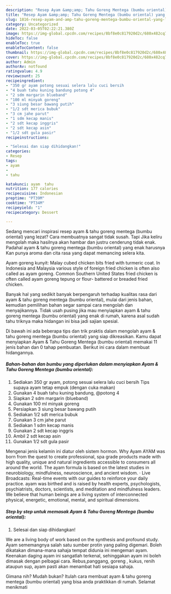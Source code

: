 ```yaml
---
description: "Resep Ayam &amp;amp; Tahu Goreng Mentega (bumbu oriental) yang Lezat Sekali"
title: "Resep Ayam &amp;amp; Tahu Goreng Mentega (bumbu oriental) yang Lezat Sekali"
slug: 1816-resep-ayam-and-amp-tahu-goreng-mentega-bumbu-oriental-yang-lezat-sekali
category: Uncategorized
date: 2022-03-05T02:22:21.380Z
image: https://img-global.cpcdn.com/recipes/8bf8e0c817920d2c/680x482cq70/ayam-tahu-goreng-mentega-bumbu-oriental-foto-resep-utama.jpg
hideToc: false
enableToc: true
enableTocContent: false
thumbnail: https://img-global.cpcdn.com/recipes/8bf8e0c817920d2c/680x482cq70/ayam-tahu-goreng-mentega-bumbu-oriental-foto-resep-utama.jpg
cover: https://img-global.cpcdn.com/recipes/8bf8e0c817920d2c/680x482cq70/ayam-tahu-goreng-mentega-bumbu-oriental-foto-resep-utama.jpg
author: Admin
authorAv: notfound
ratingvalue: 4.9
reviewcount: 25
recipeingredient:
- "350 gr ayam potong sesuai selera lalu cuci bersih                      Tips supaya ayam tetap empuk dengan cuka makan"
- "4 buah tahu kuning bandung potong 4"
- "2 sdm margarin blueband"
- "100 ml minyak goreng"
- "3 siung besar bawang putih"
- "1/2 sdt merica bubuk"
- "3 cm jahe parut"
- "1 sdm kecap manis"
- "2 sdt kecap inggris"
- "2 sdt kecap asin"
- "1/2 sdt gula pasir"
recipeinstructions:

- "Selesai dan siap dihidangkan!"
categories:
- Resep
tags:
- ayam
- 
- tahu

katakunci: ayam  tahu 
nutrition: 177 calories
recipecuisine: Indonesian
preptime: "PT39M"
cooktime: "PT34M"
recipeyield: "1"
recipecategory: Dessert

---
```



Sedang mencari inspirasi resep ayam &amp; tahu goreng mentega (bumbu oriental) yang lezat? Cara membuatnya sangat tidak susah. Tapi Jika keliru mengolah maka hasilnya akan hambar dan justru cenderung tidak enak. Padahal ayam &amp; tahu goreng mentega (bumbu oriental) yang enak harusnya Kan punya aroma dan cita rasa yang dapat memancing selera kita.


Ayam goreng kunyit: Malay cubed chicken bits fried with turmeric coat. In Indonesia and Malaysia various style of foreign fried chicken is often also called as ayam goreng. Common Southern United States fried chicken is often called ayam goreng tepung or flour- battered or breaded fried chicken.

Banyak hal yang sedikit banyak berpengaruh terhadap kualitas rasa dari ayam &amp; tahu goreng mentega (bumbu oriental), mulai dari jenis bahan, kemudian pemilihan bahan segar sampai cara mengolah dan menyajikannya. Tidak usah pusing jika mau menyiapkan ayam &amp; tahu goreng mentega (bumbu oriental) yang enak di rumah, karena asal sudah tahu triknya maka hidangan ini bisa jadi sajian spesial.


Di bawah ini ada beberapa tips dan trik praktis dalam mengolah ayam &amp; tahu goreng mentega (bumbu oriental) yang siap dikreasikan. Kamu dapat menyiapkan Ayam &amp; Tahu Goreng Mentega (bumbu oriental) memakai 11 jenis bahan dan 0 tahap pembuatan. Berikut ini cara dalam membuat hidangannya.

<!--inarticleads1-->

##### Bahan-bahan dan bumbu yang diperlukan dalam menyiapkan Ayam &amp; Tahu Goreng Mentega (bumbu oriental):

1. Sediakan 350 gr ayam, potong sesuai selera lalu cuci bersih                      Tips supaya ayam tetap empuk (dengan cuka makan)
1. Gunakan 4 buah tahu kuning bandung, @potong 4
1. Siapkan 2 sdm margarin (blueband)
1. Gunakan 100 ml minyak goreng
1. Persiapkan 3 siung besar bawang putih
1. Sediakan 1/2 sdt merica bubuk
1. Gunakan 3 cm jahe parut
1. Sediakan 1 sdm kecap manis
1. Gunakan 2 sdt kecap inggris
1. Ambil 2 sdt kecap asin
1. Gunakan 1/2 sdt gula pasir


Mengenai jenis kelamin ini diatur oleh sistem hormon. Why Ayam AYAM was born from the quest to create professional, spa grade products made with high quality, unique and natural ingredients accessible to consumers all around the world. The ayam formula is based on the latest studies in neurobiology, mindfulness, neuroscience, and ancient wisdom. · Live Broadcasts: Real-time events with our guides to reinforce your daily practice. ayam was birthed and is raised by health experts, psychologists, psychiatrists, doctors, scientists, and meditation and mindfulness leaders. We believe that human beings are a living system of interconnected physical, energetic, emotional, mental, and spiritual dimensions. 

<!--inarticleads2-->

##### Step by step untuk memasak Ayam &amp; Tahu Goreng Mentega (bumbu oriental):


1. Selesai dan siap dihidangkan!

We are a living body of work based on the synthesis and profound study. Ayam sememangnya salah satu sumber protin yang paling digemari. Boleh dikatakan dimana-mana sahaja tempat didunia ini mengemari ayam. Keenakan daging ayam ini sangatlah terkenal, sehinggakan ayam ini boleh dimasak dengan pelbagai cara. Rebus,panggang, goreng , kukus, renih ataupun sup, ayam pasti akan menambat hati sesiapa sahaja. 

Gimana nih? Mudah bukan? Itulah cara membuat ayam &amp; tahu goreng mentega (bumbu oriental) yang bisa anda praktikkan di rumah. Selamat menikmati
